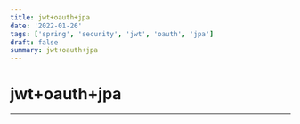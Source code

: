 ```yaml
---
title: jwt+oauth+jpa
date: '2022-01-26'
tags: ['spring', 'security', 'jwt', 'oauth', 'jpa']
draft: false
summary: jwt+oauth+jpa
---
```


# jwt+oauth+jpa

---
